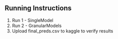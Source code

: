 ## Running Instructions

1. Run 1 - SingleModel
2. Run 2 - GranularModels
3. Upload final_preds.csv to kaggle to verify results
